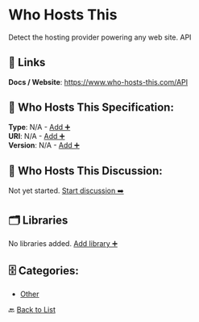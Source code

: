 # Who Hosts This

Detect the hosting provider powering any web site. API

##  🔗 Links
**Docs / Website**: https://www.who-hosts-this.com/API

## 🧬 Who Hosts This Specification:
**Type**: N/A - [Add ➕](https://github.com/apis-list/apis-list/edit/main/apis.yaml#L21997)  
**URI**: N/A - [Add ➕](https://github.com/apis-list/apis-list/edit/main/apis.yaml#L21997)  
**Version**: N/A - [Add ➕](https://github.com/apis-list/apis-list/edit/main/apis.yaml#L21997)

## 💬 Who Hosts This Discussion:
Not yet started. [Start discussion ➡️](https://github.com/apis-list/apis-list/discussions/new)

## 🗂️ Libraries

No libraries added. [Add library ➕](https://github.com/apis-list/apis-list/edit/main/apis.yaml#L21997)    


## 🗄️ Categories:
- [Other](https://github.com/apis-list/apis-list#other-)

🔙  [Back to List](https://github.com/apis-list/apis-list)
